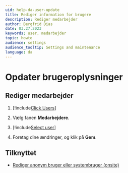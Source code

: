 ```yaml
---
uid: help-da-user-update
title: Rediger information for brugere
description: Rediger medarbejder
author: Bergfrid Dias
date: 03.27.2023
keywords: user, medarbejder
topic: howto
audience: settings
audience_tooltip: Settings and maintenance
language: da
---
```


# Opdater brugeroplysninger

## Rediger medarbejder

1. [!include[Click Users](includes/goto-users.md)]

2. Vælg fanen **Medarbejdere**.

3. [!include[Select user](includes/select-user.md)]

4. Foretag dine ændringer, og klik på **Gem**.

## Tilknyttet

* [Rediger anonym bruger eller systembruger (onsite)][1]

<!-- Referenced links -->
[1]: other-users.md

<!-- Referenced images -->
